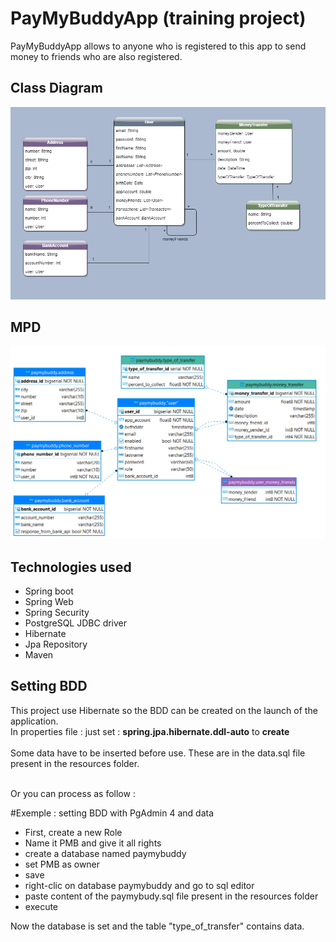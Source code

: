 PayMyBuddyApp (training project)
=============

PayMyBuddyApp allows to anyone who is registered to this app to send money to friends who are also registered.

Class Diagram
-------------
<img width="800px" src="./img/diagrammev6.png"/>

MPD
-------------
<img width="800px" src="./img/mpdvdef.png"/>

Technologies used
-----------------
* Spring boot
* Spring Web
* Spring Security
* PostgreSQL JDBC driver
* Hibernate
* Jpa Repository
* Maven

Setting BDD
-----------------
This project use Hibernate so the BDD can be created on the launch of the application.
<br>In properties file : just set : <b>spring.jpa.hibernate.ddl-auto</b> to <b>create</b>
<br>
<br>Some data have to be inserted before use. These are in the data.sql file present in the resources folder. 

<br>Or you can process as follow :

#Exemple : setting BDD with PgAdmin 4 and data

* First, create a new Role
* Name it PMB and give it all rights
* create a database named paymybuddy
* set PMB as owner
* save
* right-clic on database paymybuddy and go to sql editor
* paste content of the paymybudy.sql file present in the resources folder
* execute

Now the database is set and the table "type_of_transfer" contains data.